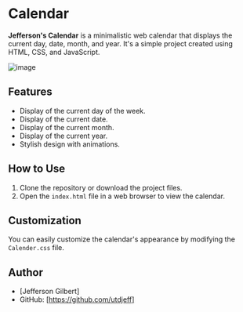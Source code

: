 # Calendar
**Jefferson's Calendar** is a minimalistic web calendar that displays the current day, date, month, and year. It's a simple project created using HTML, CSS, and JavaScript.

![image](https://github.com/utdjeff/demo-repo/assets/132472962/f2ec29c0-8ca6-4184-808c-a30349345ae3)
## Features

- Display of the current day of the week.
- Display of the current date.
- Display of the current month.
- Display of the current year.
- Stylish design with animations.


## How to Use

1. Clone the repository or download the project files.
2. Open the `index.html` file in a web browser to view the calendar.

## Customization

You can easily customize the calendar's appearance by modifying the `Calender.css` file.


## Author

- [Jefferson Gilbert]
- GitHub: [https://github.com/utdjeff]

